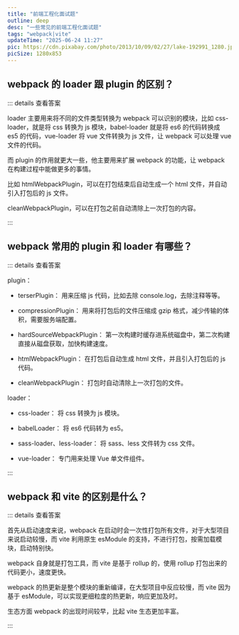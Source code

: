 ```yaml
---
title: "前端工程化面试题"
outline: deep
desc: "一些常见的前端工程化面试题"
tags: "webpack|vite"
updateTime: "2025-06-24 11:27"
pic: https://cdn.pixabay.com/photo/2013/10/09/02/27/lake-192991_1280.jpg
picSize: 1280x853
---
```


## webpack 的 loader 跟 plugin 的区别？

::: details 查看答案

loader 主要用来将不同的文件类型转换为 webpack 可以识别的模块，比如 css-loader，就是将 css 转换为 js 模块，babel-loader 就是将 es6 的代码转换成 es5 的代码，vue-loader 将 vue 文件转换为 js 文件，让 webpack 可以处理 vue 文件的代码。

而 plugin 的作用就更大一些，他主要用来扩展 webpack 的功能，让 webpack 在构建过程中能做更多的事情。

比如 htmlWebpackPlugin，可以在打包结束后自动生成一个 html 文件，并自动引入打包后的 js 文件。

cleanWebpackPlugin，可以在打包之前自动清除上一次打包的内容。

:::

## webpack 常用的 plugin 和 loader 有哪些？

::: details 查看答案

plugin：

- terserPlugin： 用来压缩 js 代码，比如去除 console.log，去除注释等等。

- compressionPlugin： 用来将打包后的文件压缩成 gzip 格式，减少传输的体积，需要服务端配置。

- hardSourceWebpackPlugin： 第一次构建时缓存进系统磁盘中，第二次构建直接从磁盘获取，加快构建速度。

- htmlWebpackPlugin： 在打包后自动生成 html 文件，并且引入打包后的 js 代码。

- cleanWebpackPlugin： 打包时自动清除上一次打包的文件。

loader：

- css-loader： 将 css 转换为 js 模块。

- babelLoader： 将 es6 代码转为 es5。

- sass-loader、less-loader： 将 sass、less 文件转为 css 文件。

- vue-loader： 专门用来处理 Vue 单文件组件。

:::

## webpack 和 vite 的区别是什么？

::: details 查看答案

首先从启动速度来说，webpack 在启动时会一次性打包所有文件，对于大型项目来说启动较慢，而 vite 利用原生 esModule 的支持，不进行打包，按需加载模块，启动特别快。

webpack 自身就是打包工具，而 vite 是基于 rollup 的，使用 rollup 打包出来的代码更小，速度更快。

webpack 的热更新是整个模块的重新编译，在大型项目中反应较慢，而 vite 因为基于 esModule，可以实现更细粒度的热更新，响应更加及时。

生态方面 webpack 的出现时间较早，比起 vite 生态更加丰富。

:::
